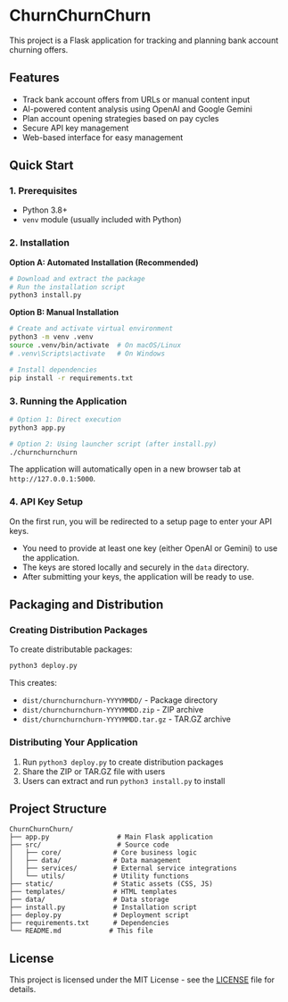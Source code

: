 # ChurnChurnChurn

This project is a Flask application for tracking and planning bank account churning offers.

## Features

- Track bank account offers from URLs or manual content input
- AI-powered content analysis using OpenAI and Google Gemini
- Plan account opening strategies based on pay cycles
- Secure API key management
- Web-based interface for easy management

## Quick Start

### 1. Prerequisites

- Python 3.8+
- `venv` module (usually included with Python)

### 2. Installation

**Option A: Automated Installation (Recommended)**
```sh
# Download and extract the package
# Run the installation script
python3 install.py
```

**Option B: Manual Installation**
```sh
# Create and activate virtual environment
python3 -m venv .venv
source .venv/bin/activate  # On macOS/Linux
# .venv\Scripts\activate   # On Windows

# Install dependencies
pip install -r requirements.txt
```

### 3. Running the Application

```sh
# Option 1: Direct execution
python3 app.py

# Option 2: Using launcher script (after install.py)
./churnchurnchurn
```

The application will automatically open in a new browser tab at `http://127.0.0.1:5000`.

### 4. API Key Setup

On the first run, you will be redirected to a setup page to enter your API keys.

-   You need to provide at least one key (either OpenAI or Gemini) to use the application.
-   The keys are stored locally and securely in the `data` directory.
-   After submitting your keys, the application will be ready to use.

## Packaging and Distribution

### Creating Distribution Packages

To create distributable packages:

```sh
python3 deploy.py
```

This creates:
- `dist/churnchurnchurn-YYYYMMDD/` - Package directory
- `dist/churnchurnchurn-YYYYMMDD.zip` - ZIP archive
- `dist/churnchurnchurn-YYYYMMDD.tar.gz` - TAR.GZ archive

### Distributing Your Application

1. Run `python3 deploy.py` to create distribution packages
2. Share the ZIP or TAR.GZ file with users
3. Users can extract and run `python3 install.py` to install

## Project Structure

```
ChurnChurnChurn/
├── app.py                 # Main Flask application
├── src/                   # Source code
│   ├── core/             # Core business logic
│   ├── data/             # Data management
│   ├── services/         # External service integrations
│   └── utils/            # Utility functions
├── static/               # Static assets (CSS, JS)
├── templates/            # HTML templates
├── data/                 # Data storage
├── install.py            # Installation script
├── deploy.py             # Deployment script
├── requirements.txt      # Dependencies
└── README.md            # This file
```

## License

This project is licensed under the MIT License - see the [LICENSE](LICENSE) file for details.
